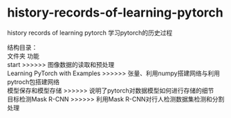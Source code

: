 # history-records-of-learning-pytorch
history records of learning pytorch
学习pytorch的历史过程


结构目录：<br>
文件夹             功能<br>
start  >>>>>>                                     图像数据的读取和预处理<br>
Learning PyTorch with Examples      >>>>>>        张量、利用numpy搭建网络与利用pytroch包搭建网络<br>
模型保存和模型存储                >>>>>>             说明了pytorch对数据模型如何进行存储的细节<br>
目标检测Mask R-CNN                >>>>>>            利用Mask R-CNN对行人检测数据集检测和分割处理<br>
